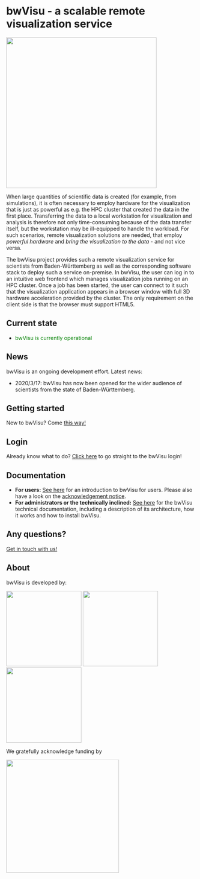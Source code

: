 # bwVisu - a scalable remote visualization service

<img src="https://github.com/bwvisu/docs/raw/master/img/bwvisu2.png" alt="" width="400"/>

When large quantities of scientific data is created (for example, from simulations), it is often necessary to employ hardware for the visualization that is just as powerful as e.g. the HPC cluster that created the data in the first place. Transferring the data to a local workstation for visualization and analysis is therefore not only time-consuming because of the data transfer itself, but the workstation may be ill-equipped to handle the workload. For such scenarios, remote visualization solutions are needed, that employ *powerful hardware* and *bring the visualization to the data* - and not vice versa.

The bwVisu project provides such a remote visualization service for scientists from Baden-Württemberg as well as the corresponding software stack to deploy such a service on-premise. In bwVisu, the user can log in to an intuitive web frontend which manages visualization jobs running on an HPC cluster. Once a job has been started, the user can connect to it such that the visualization application appears in a browser window with full 3D hardware acceleration provided by the cluster. The only requirement on the client side is that the browser must support HTML5.

## Current state

* <p style="color:green;">bwVisu is currently operational</p>

## News

bwVisu is an ongoing development effort. Latest news:
* 2020/3/17: bwVisu has now been opened for the wider audience of scientists from the state of Baden-Württemberg.


## Getting started
New to bwVisu? Come [this way!](user-docs/getting-started.md)

## Login
Already know what to do? [Click here](https://bwvisu-web.urz.uni-heidelberg.de) to go straight to the bwVisu login!

## Documentation
* **For users:** [See here](user-docs/user-docs.md) for an introduction to bwVisu for users. Please also have a look on the [acknowledgement notice](acknowledgement.md).
* **For administrators or the technically inclined:** [See here](technical-docs/technical-docs.md) for the bwVisu technical documentation, including a description of its architecture, how it works and how to install bwVisu.

## Any questions?

[Get in touch with us!](mailto:bwvisu-support@urz.uni-heidelberg.de)

## About

bwVisu is developed by:

<img src="https://github.com/bwvisu/docs/raw/master/img/unihd.png" alt=""  width="200"/>
<img src="https://github.com/bwvisu/docs/raw/master/img/hlrs.png" alt="" width="200"/>
<img src="https://github.com/bwvisu/docs/raw/master/img/kit.png" alt=""  width="200"/>

We gratefully acknowledge funding by


<img src="https://github.com/bwvisu/docs/raw/master/img/mwk.png" alt="" width="300"/>
